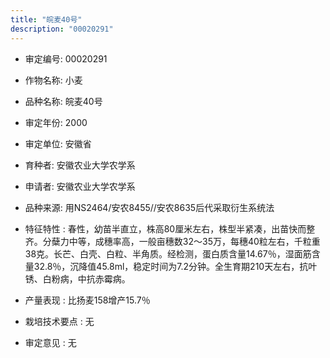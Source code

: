 ```yaml
---
title: "皖麦40号"
description: "00020291"
---
```

* 审定编号:  00020291

*  作物名称:  小麦

*  品种名称:  皖麦40号

*  审定年份:  2000

*  审定单位:  安徽省

* 育种者:  安徽农业大学农学系

*  申请者:  安徽农业大学农学系

*  品种来源:  用NS2464/安农8455//安农8635后代采取衍生系统法

*  特征特性 : 
春性，幼苗半直立，株高80厘米左右，株型半紧凑，出苗快而整齐。分蘖力中等，成穗率高，一般亩穗数32～35万，每穗40粒左右，千粒重38克。长芒、白壳、白粒、半角质。经检测，蛋白质含量14.67％，湿面筋含量32.8％，沉降值45.8ml，稳定时间为7.2分钟。全生育期210天左右，抗叶锈、白粉病，中抗赤霉病。
 
*  产量表现 : 
比扬麦158增产15.7％

*  栽培技术要点 : 
无

*  审定意见 : 
无
